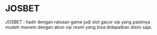 # JOSBET
JOSBET : hadir dengan ratusan game judi slot gacor vip yang pastinya mudah maxwin dengan akun vip resmi yang bisa didapatkan disini saja.
